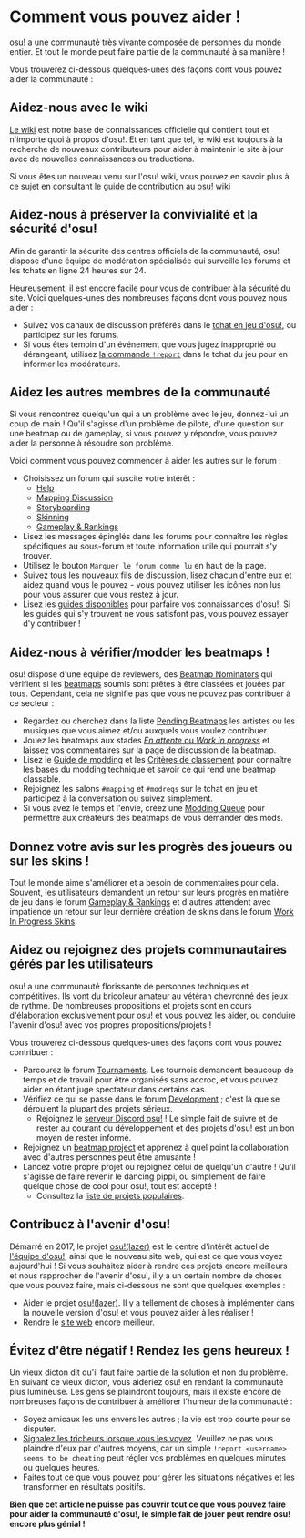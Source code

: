 # Comment vous pouvez aider !

osu! a une communauté très vivante composée de personnes du monde entier. Et tout le monde peut faire partie de la communauté à sa manière !

Vous trouverez ci-dessous quelques-unes des façons dont vous pouvez aider la communauté :

## Aidez-nous avec le wiki

[Le wiki](https://github.com/ppy/osu-wiki) est notre base de connaissances officielle qui contient tout et n'importe quoi à propos d'osu!. Et en tant que tel, le wiki est toujours à la recherche de nouveaux contributeurs pour aider à maintenir le site à jour avec de nouvelles connaissances ou traductions.

Si vous êtes un nouveau venu sur l'osu! wiki, vous pouvez en savoir plus à ce sujet en consultant le [guide de contribution au osu! wiki](/wiki/osu!_wiki/Contribution_guide)

## Aidez-nous à préserver la convivialité et la sécurité d'osu!

Afin de garantir la sécurité des centres officiels de la communauté, osu! dispose d'une équipe de modération spécialisée qui surveille les forums et les tchats en ligne 24 heures sur 24.

Heureusement, il est encore facile pour vous de contribuer à la sécurité du site. Voici quelques-unes des nombreuses façons dont vous pouvez nous aider :

- Suivez vos canaux de discussion préférés dans le [tchat en jeu d'osu!](/wiki/Client/Interface/Chat_console), ou participez sur les forums.
- Si vous êtes témoin d'un événement que vous jugez inapproprié ou dérangeant, utilisez [la commande `!report`](/wiki/Reporting_bad_behaviour) dans le tchat du jeu pour en informer les modérateurs.

## Aidez les autres membres de la communauté

Si vous rencontrez quelqu'un qui a un problème avec le jeu, donnez-lui un coup de main ! Qu'il s'agisse d'un problème de pilote, d'une question sur une beatmap ou de gameplay, si vous pouvez y répondre, vous pouvez aider la personne à résoudre son problème.

Voici comment vous pouvez commencer à aider les autres sur le forum :

- Choisissez un forum qui suscite votre intérêt :
  - [Help](https://osu.ppy.sh/community/forums/5)
  - [Mapping Discussion](https://osu.ppy.sh/community/forums/56)
  - [Storyboarding](https://osu.ppy.sh/community/forums/20)
  - [Skinning](https://osu.ppy.sh/community/forums/15)
  - [Gameplay & Rankings](https://osu.ppy.sh/community/forums/13)
- Lisez les messages épinglés dans les forums pour connaître les règles spécifiques au sous-forum et toute information utile qui pourrait s'y trouver.
- Utilisez le bouton `Marquer le forum comme lu` en haut de la page.
- Suivez tous les nouveaux fils de discussion, lisez chacun d'entre eux et aidez quand vous le pouvez - vous pouvez utiliser les icônes non lus pour vous assurer que vous restez à jour.
- Lisez les [guides disponibles](/wiki/Guides) pour parfaire vos connaissances d'osu!. Si les guides qui s'y trouvent ne vous satisfont pas, vous pouvez essayer d'y contribuer !

## Aidez-nous à vérifier/modder les beatmaps !

osu! dispose d'une équipe de reviewers, des [Beatmap Nominators](/wiki/People/Beatmap_Nominators) qui vérifient si les [beatmaps](/wiki/Beatmap) soumis sont prêtes à être classées et jouées par tous. Cependant, cela ne signifie pas que vous ne pouvez pas contribuer à ce secteur :

- Regardez ou cherchez dans la liste [Pending Beatmaps](https://osu.ppy.sh/beatmapsets?s=pending) les artistes ou les musiques que vous aimez et/ou auxquels vous voulez contribuer.
- Jouez les beatmaps aux stades [*En attente* ou *Work in progress*](/wiki/Beatmap/Category#wip-and-pending) et laissez vos commentaires sur la page de discussion de la beatmap.
- Lisez le [Guide de modding](/wiki/Modding) et les [Critères de classement](/wiki/Ranking_criteria) pour connaître les bases du modding technique et savoir ce qui rend une beatmap classable.
- Rejoignez les salons `#mapping` et `#modreqs` sur le tchat en jeu et participez à la conversation ou suivez simplement.
- Si vous avez le temps et l'envie, créez une [Modding Queue](https://osu.ppy.sh/community/forums/60) pour permettre aux créateurs des beatmaps de vous demander des mods.

## Donnez votre avis sur les progrès des joueurs ou sur les skins !

Tout le monde aime s'améliorer et a besoin de commentaires pour cela. Souvent, les utilisateurs demandent un retour sur leurs progrès en matière de jeu dans le forum [Gameplay & Rankings](https://osu.ppy.sh/community/forums/13) et d'autres attendent avec impatience un retour sur leur dernière création de skins dans le forum [Work In Progress Skins](https://osu.ppy.sh/community/forums/119).

## Aidez ou rejoignez des projets communautaires gérés par les utilisateurs

osu! a une communauté florissante de personnes techniques et compétitives. Ils vont du bricoleur amateur au vétéran chevronné des jeux de rythme. De nombreuses propositions et projets sont en cours d'élaboration exclusivement pour osu! et vous pouvez les aider, ou conduire l'avenir d'osu! avec vos propres propositions/projets !

Vous trouverez ci-dessous quelques-unes des façons dont vous pouvez contribuer :

- Parcourez le forum [Tournaments](https://osu.ppy.sh/community/forums/55). Les tournois demandent beaucoup de temps et de travail pour être organisés sans accroc, et vous pouvez aider en étant juge spectateur dans certains cas.
- Vérifiez ce qui se passe dans le forum [Development](https://osu.ppy.sh/community/forums/2) ; c'est là que se déroulent la plupart des projets sérieux.
  - Rejoignez le [serveur Discord osu!](https://discord.gg/ppy) ! Le simple fait de suivre et de rester au courant du développement et des projets d'osu! est un bon moyen de rester informé.
- Rejoignez un [beatmap project](https://osu.ppy.sh/community/forums/53) et apprenez à quel point la collaboration avec d'autres personnes peut être amusante !
- Lancez votre propre projet ou rejoignez celui de quelqu'un d'autre ! Qu'il s'agisse de faire revenir le dancing pippi, ou simplement de faire quelque chose de cool pour osu!, tout est accepté !
  - Consultez la [liste de projets populaires](/wiki/Community/Projects).

## Contribuez à l'avenir d'osu!

Démarré en 2017, le projet [osu!(lazer)](/wiki/Client/Release_stream/Lazer) est le centre d'intérêt actuel de [l'équipe d'osu!](/wiki/People/osu!_team), ainsi que le nouveau site web, qui est ce que vous voyez aujourd'hui ! Si vous souhaitez aider à rendre ces projets encore meilleurs et nous rapprocher de l'avenir d'osu!, il y a un certain nombre de choses que vous pouvez faire, mais ci-dessous ne sont que quelques exemples :

- Aider le projet [osu!(lazer)](https://github.com/ppy/osu). Il y a tellement de choses à implémenter dans la nouvelle version d'osu! et vous pouvez aider à les réaliser !
- Rendre le [site web](https://github.com/ppy/osu-web) encore meilleur.

## Évitez d'être négatif ! Rendez les gens heureux !

Un vieux dicton dit qu'il faut faire partie de la solution et non du problème. En suivant ce vieux dicton, vous aideriez osu! en rendant la communauté plus lumineuse. Les gens se plaindront toujours, mais il existe encore de nombreuses façons de contribuer à améliorer l'humeur de la communauté :

- Soyez amicaux les uns envers les autres ; la vie est trop courte pour se disputer.
- [Signalez les tricheurs lorsque vous les voyez](/wiki/Reporting_bad_behaviour/Handling_foul_play). Veuillez ne pas vous plaindre d'eux par d'autres moyens, car un simple `!report <username> seems to be cheating` peut régler vos problèmes en quelques minutes ou quelques heures.
- Faites tout ce que vous pouvez pour gérer les situations négatives et les transformer en résultats positifs.

**Bien que cet article ne puisse pas couvrir tout ce que vous pouvez faire pour aider la communauté d'osu!, le simple fait de jouer peut rendre osu! encore plus génial !**
